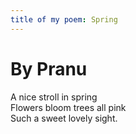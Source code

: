 ```yaml
---
title of my poem: Spring
---
```


# By Pranu 

A nice stroll in spring  
Flowers bloom trees all pink  
Such a sweet lovely sight.